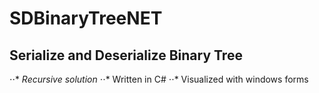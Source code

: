 # SDBinaryTreeNET
## Serialize and Deserialize Binary Tree
⋅⋅* *Recursive solution*
⋅⋅* Written in C#
⋅⋅* Visualized with windows forms
